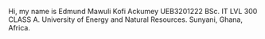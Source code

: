 Hi, my name is Edmund Mawuli Kofi Ackumey
UEB3201222
BSc. IT LVL 300 CLASS A.
University of Energy and Natural Resources. Sunyani, Ghana, Africa.
<!---
NovemberDon/NovemberDon is a ✨ special ✨ repository because its `README.md` (this file) appears on your GitHub profile.
You can click the Preview link to take a look at your changes.
--->
